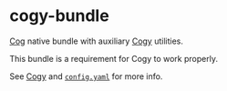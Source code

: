 # cogy-bundle

[Cog](https://operable.io/) native bundle with auxiliary [Cogy](https://github.com/skroutz/cogy)
utilities.

This bundle is a requirement for Cogy to work properly.

See [Cogy](https://github.com/skroutz/cogy) and [`config.yaml`](config.yaml)
for more info.
